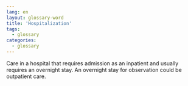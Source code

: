 ```yaml
---
lang: en
layout: glossary-word
title: 'Hospitalization'
tags:
  - glossary
categories:
  - glossary
---
```

Care in a hospital that requires admission as an inpatient and usually requires an overnight stay. An overnight stay for observation could be outpatient care.